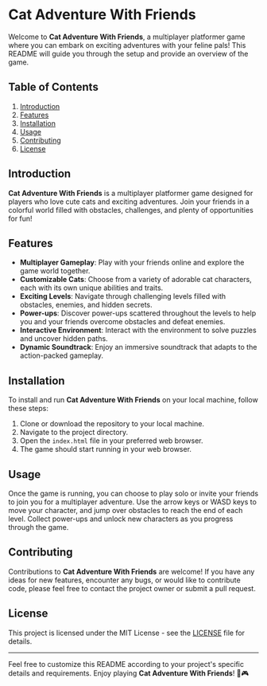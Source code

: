 # Cat Adventure With Friends

Welcome to **Cat Adventure With Friends**, a multiplayer platformer game where you can embark on exciting adventures with your feline pals! This README will guide you through the setup and provide an overview of the game.

## Table of Contents
1. [Introduction](#introduction)
2. [Features](#features)
3. [Installation](#installation)
4. [Usage](#usage)
5. [Contributing](#contributing)
6. [License](#license)

## Introduction
**Cat Adventure With Friends** is a multiplayer platformer game designed for players who love cute cats and exciting adventures. Join your friends in a colorful world filled with obstacles, challenges, and plenty of opportunities for fun!

## Features
- **Multiplayer Gameplay**: Play with your friends online and explore the game world together.
- **Customizable Cats**: Choose from a variety of adorable cat characters, each with its own unique abilities and traits.
- **Exciting Levels**: Navigate through challenging levels filled with obstacles, enemies, and hidden secrets.
- **Power-ups**: Discover power-ups scattered throughout the levels to help you and your friends overcome obstacles and defeat enemies.
- **Interactive Environment**: Interact with the environment to solve puzzles and uncover hidden paths.
- **Dynamic Soundtrack**: Enjoy an immersive soundtrack that adapts to the action-packed gameplay.

## Installation
To install and run **Cat Adventure With Friends** on your local machine, follow these steps:

1. Clone or download the repository to your local machine.
2. Navigate to the project directory.
3. Open the `index.html` file in your preferred web browser.
4. The game should start running in your web browser.

## Usage
Once the game is running, you can choose to play solo or invite your friends to join you for a multiplayer adventure. Use the arrow keys or WASD keys to move your character, and jump over obstacles to reach the end of each level. Collect power-ups and unlock new characters as you progress through the game.

## Contributing
Contributions to **Cat Adventure With Friends** are welcome! If you have any ideas for new features, encounter any bugs, or would like to contribute code, please feel free to contact the project owner or submit a pull request.

## License
This project is licensed under the MIT License - see the [LICENSE](LICENSE) file for details.

---
Feel free to customize this README according to your project's specific details and requirements. Enjoy playing **Cat Adventure With Friends**! 🐾🎮
